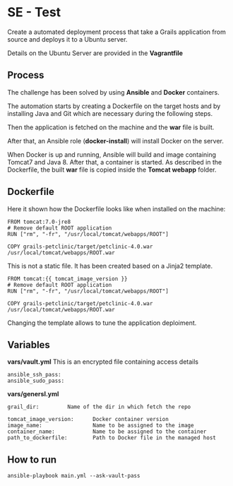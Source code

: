 # SE - Test

Create a automated deployment process that take a Grails application from source and deploys it to a Ubuntu server.

Details on the Ubuntu Server are provided in the **Vagrantfile**


## Process

The challenge has been solved by using **Ansible** and **Docker** containers. 

The automation starts by creating a Dockerfile on the target hosts and by installing Java and Git which are necessary during the following steps.

Then the application is fetched on the machine and the **war** file is built.

After that, an Ansible role (**docker-install**) will install Docker on the server.

When Docker is up and running, Ansible will build and image containing Tomcat7 and Java 8. After that, a container is started. As described in the Dockerfile, the built **war** file is copied inside the **Tomcat webapp** folder.


## Dockerfile

Here it shown how the Dockerfile looks like when installed on the machine:

```
FROM tomcat:7.0-jre8
# Remove default ROOT application
RUN ["rm", "-fr", "/usr/local/tomcat/webapps/ROOT"]

COPY grails-petclinic/target/petclinic-4.0.war /usr/local/tomcat/webapps/ROOT.war
```

This is not a static file. It has been created based on a Jinja2 template.

```
FROM tomcat:{{ tomcat_image_version }}
# Remove default ROOT application
RUN ["rm", "-fr", "/usr/local/tomcat/webapps/ROOT"]

COPY grails-petclinic/target/petclinic-4.0.war /usr/local/tomcat/webapps/ROOT.war
```

Changing the template allows to tune the application deploiment.

## Variables

**vars/vault.yml**
This is an encrypted file containing access details
```
ansible_ssh_pass: 
ansible_sudo_pass: 
```

**vars/genersl.yml**

```
grail_dir:         Name of the dir in which fetch the repo

tomcat_image_version:      Docker container version
image_name:                Name to be assigned to the image
container_name:            Name to be assigned to the container
path_to_dockerfile:        Path to Docker file in the managed host
```

## How to run

```ansible-playbook main.yml --ask-vault-pass ```
